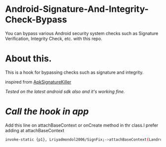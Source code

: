 # Android-Signature-And-Integrity-Check-Bypass
You can bypass various Android security system checks such as Signature Verification, Integrity Check, etc. with this repo.
# About this.
This is a hook for bypassing checks such as signature and integrity.

inspired from [ApkSignatureKiller](https://github.com/L-JINBIN/ApkSignatureKiller)


*Tested on the latest android sdk also and it's working fine.*


# *Call the hook in app*
Add this line on attachBaseContext or onCreate method in thr class.I prefer adding at attachBaseContext
```bash
invoke-static {p1}, Lriyadmondol2006/SignFix;->attachBaseContext(Landroid/content/Context;)V
```
